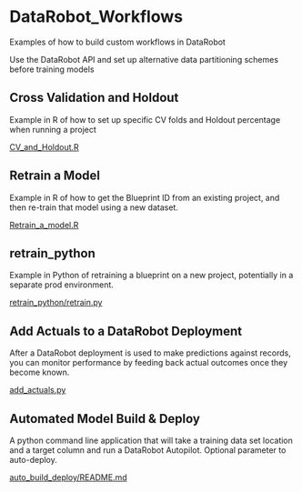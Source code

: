 # DataRobot_Workflows

Examples of how to build custom workflows in DataRobot

Use the DataRobot API and set up alternative data partitioning schemes before training models

 
## Cross Validation and Holdout

Example in R of how to set up specific CV folds and Holdout percentage when running a project

[CV_and_Holdout.R](CV_and_Holdout.R)
 

## Retrain a Model

Example in R of how to get the Blueprint ID from an existing project, and then re-train that model
using a new dataset.

[Retrain_a_model.R](Retrain_a_model.R)


## retrain_python

Example in Python of retraining a blueprint on a new project, potentially in a separate prod environment.

[retrain_python/retrain.py](retrain_python/retrain.py)


## Add Actuals to a DataRobot Deployment

After a DataRobot deployment is used to make predictions against records, you can monitor performance by feeding back actual outcomes once they become known.

[add_actuals.py](add_actuals.py)


## Automated Model Build & Deploy 

A python command line application that will take a training data set location and a target column and run a
DataRobot Autopilot. Optional parameter to auto-deploy.

[auto_build_deploy/README.md](auto_build_deploy/README.md)


